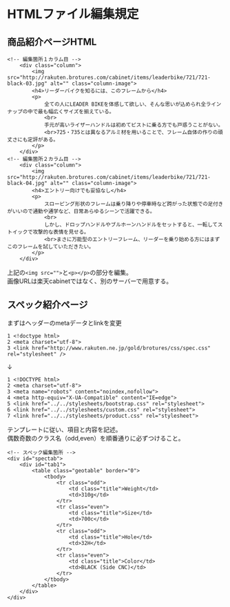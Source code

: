 # HTMLファイル編集規定

## 商品紹介ページHTML
	<!-- 編集箇所１カラム目 -->
		<div class="column">
			<img src="http://rakuten.brotures.com/cabinet/items/leaderbike/721/721-black-03.jpg" alt="" class="column-image">
			<h4>リーダーバイクを知るには、このフレームから</h4>
			<p>
				全ての人にLEADER BIKEを体感して欲しい、そんな思いが込められ全ラインナップの中で最も幅広くサイズを揃えている。
				<br>
				手元が高いライザーハンドルは初めてピストに乗る方でも戸惑うことがない。
				<br>725・735とは異なるアルミ材を用いることで、フレーム自体の作りの頑丈さにも定評がある。
			</p>
		</div>
	<!-- 編集箇所２カラム目 -->
		<div class="column">
			<img src="http://rakuten.brotures.com/cabinet/items/leaderbike/721/721-black-04.jpg" alt="" class="column-image">
			<h4>エントリー向けでも妥協なし</h4>
			<p>
				スローピング形状のフレームは乗り降りや停車時など跨がった状態での足付きがいいので通勤や通学など、日常あらゆるシーンで活躍できる。
				<br>
				しかし、ドロップハンドルやブルホーンハンドルをセットすると、一転してストイックで攻撃的な表情を見せる。
				<br>まさに万能型のエントリーフレーム、リーダーを乗り始める方にはまずこのフレームを試していただきたい。
			</p>
		</div>

上記の`<img src="">`と`<p></p>`の部分を編集。  
画像URLは楽天cabinetではなく、別のサーバーで用意する。

## スペック紹介ページ
まずはヘッダーのmetaデータとlinkを変更

	1 <!doctype html>
	2 <meta charset="utf-8">
	3 <link href="http://www.rakuten.ne.jp/gold/brotures/css/spec.css" rel="stylesheet" />
	
↓

	1 <!DOCTYPE html>
	2 <meta charset="utf-8">
	3 <meta name="robots" content="noindex,nofollow">
	4 <meta http-equiv="X-UA-Compatible" content="IE=edge">
	5 <link href="../../stylesheets/bootstrap.css" rel="stylesheet">
	6 <link href="../../stylesheets/custom.css" rel="stylesheet">
	7 <link href="../../stylesheets/product.css" rel="stylesheet">

テンプレートに従い、項目と内容を記述。  
偶数奇数のクラス名（odd,even）を順番通りに必ずつけること。

	<!-- スペック編集箇所 -->
	<div id="spectab">
		<div id="tab1">
			<table class="geotable" border="0">
				<tbody>
					<tr class="odd">
						<td class="title">Weight</td>
						<td>310g</td>
					</tr>
					<tr class="even">
						<td class="title">Size</td>
						<td>700c</td>
					</tr>
					<tr class="odd">
						<td class="title">Hole</td>
						<td>32H</td>
					</tr>
					<tr class="even">
						<td class="title">Color</td>
						<td>BLACK (Side CNC)</td>
					</tr>
				</tbody>
			</table>
		</div>
	</div>
